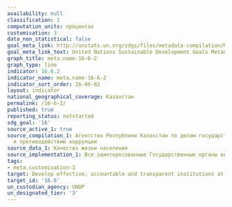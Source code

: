 ```yaml
---
availability: null
classification: 1
computation_units: процентах
customisation: 3
data_non_statistical: false
goal_meta_link: http://unstats.un.org/sdgs/files/metadata-compilation/Metadata-Goal-16.pdf
goal_meta_link_text: United Nations Sustainable Development Goals Metadata (pdf 1361kB)
graph_title: meta.name-16-6-2
graph_type: line
indicator: 16.6.2
indicator_name: meta.name-16-6-2
indicator_sort_order: 16-06-02
layout: indicator
national_geographical_coverage: Казахстан
permalink: /16-6-2/
published: true
reporting_status: notstarted
sdg_goal: '16'
source_active_1: true
source_compilation_1: Агентство Республики Казахстан по делам государственной службы
  и противодействию коррупции
source_data_1: Качество жизни населения
source_implementation_1: Все заинтересованные Государственные органы оказывающие госуслуги
tags:
- meta.customisation-3
target: Develop effective, accountable and transparent institutions at all levels
target_id: '16.6'
un_custodian_agency: UNDP
un_designated_tier: '3'
---
```

